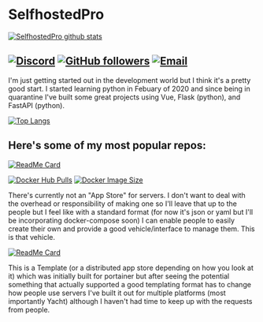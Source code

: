 # SelfhostedPro


[![SelfhostedPro github stats](https://github-readme-stats.vercel.app/api?username=SelfhostedPro&show_icons=true&theme=algolia)](https://github.com/SelfhostedPro)

[![Discord](https://img.shields.io/discord/709500370333859861?color=%234518f5&label=Discord&logo=discord&logoColor=%23403d3d&style=for-the-badge)](https://discord.gg/KpKutvC)
[![GitHub followers](https://img.shields.io/github/followers/SelfhostedPro?color=%234518f5&logo=github&logoColor=%23403d3d&style=for-the-badge)](https://github.com/users/follow?target=SelfhostedPro)
[![Email](https://img.shields.io/badge/Email-info%40selfhosted.pro-234518f?color=%234518f5&logo=gmail&logoColor=%23403d3d&style=for-the-badge)](mailto:info@selfhosted.pro)
---
I'm just getting started out in the development world but I think it's a pretty good start. I started learning python in Febuary of 2020 and since being in quarantine I've built some great projects using Vue, Flask (python), and FastAPI (python).

[![Top Langs](https://github-readme-stats.vercel.app/api/top-langs/?username=SelfhostedPro&theme=algolia)](https://github.com/SelfhostedPro)

## Here's some of my most popular repos:

[![ReadMe Card](https://github-readme-stats.vercel.app/api/pin/?username=SelfhostedPro&repo=Yacht&theme=algolia)](https://github.com/SelfhostedPro/Yacht)

[![Docker Hub Pulls](https://img.shields.io/docker/pulls/selfhostedpro/yacht?color=%234518f5&label=Docker%20Pulls&logo=docker&logoColor=%23403d3d&style=for-the-badge)](https://hub.docker.com/r/selfhostedpro/yacht)
[![Docker Image Size](https://img.shields.io/docker/image-size/selfhostedpro/yacht/vue?color=%234518f5&label=Image%20Size&logo=docker&logoColor=%23403d3d&style=for-the-badge)](https://hub.docker.com/r/selfhostedpro/yacht)

There's currently not an "App Store" for servers. I don't want to deal with the overhead or responsibility of making one so I'll leave that up to the people but I feel like with a standard format (for now it's json or yaml but I'll be incorporating docker-compose soon) I can enable people to easily create their own and provide a good vehicle/interface to manage them. This is that vehicle.

[![ReadMe Card](https://github-readme-stats.vercel.app/api/pin/?username=SelfhostedPro&repo=selfhosted_templates&theme=algolia)](https://github.com/SelfhostedPro/selfhosted_templates)

This is a Template (or a distributed app store depending on how you look at it) which was initially built for portainer but after seeing the potential something that actually supported a good templating format has to change how people use servers I've built it out for multiple platforms (most importantly Yacht) although I haven't had time to keep up with the requests from people.
